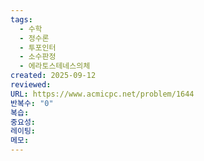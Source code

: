 ```yaml
---
tags:
  - 수학
  - 정수론
  - 투포인터
  - 소수판정
  - 에라토스테네스의체
created: 2025-09-12
reviewed:
URL: https://www.acmicpc.net/problem/1644
반복수: "0"
복습:
중요성:
레이팅:
메모:
---
```

